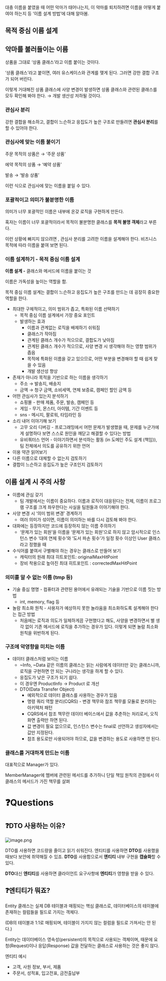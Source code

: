 대충 이름을 붙였을 때 어떤 악마가 태어나는지, 이 악마를 퇴치하려면 이름을 어떻게 붙여야 하는지 등 ‘이름 설계 방법’에 대해 알아봄.

## 목적 중심 이름 설계

## 악마를 불러들이는 이름

상품을 그대로 ‘상품 클래스’라고 이름 붙이는 것이다.

‘상품 클래스’라고 붙이면, 여러 유스케이스와 관계를 맺게 된다. 그러면 강한 결합 구조가 되어 버린다.

이렇게 거대해진 상품 클래스에 사양 변경이 발생하면 상품 클래스와 관련된 클래스를 모두 확인해 봐야 한다. → 개발 생산성 저하될 것이다.

### 관심사 분리

강한 결합을 해소하고, 결합이 느슨하고 응집도가 높은 구조로 만들려면 **관심사 분리**를 할 수 있어야 한다. 

### 관심사에 맞는 이름 붙이기

주문 목적의 상품은 → ‘주문 상품’

에약 목적의 상품 → ‘예약 상품’

발송 → ‘발송 상품’

이런 식으로 관심사에 맞는 이름을 붙일 수 있다.

### 포괄적이고 의미가 불분명한 이름

의미가 너무 포괄적인 이름은 내부에 온갖 로직을 구현하게 만든다.

혹자는 이름이 너무 포괄적이라서 목적이 불분명한 클래스를 **목적 불명 객체**라고 부른다.

이런 상황에 빠지지 않으려면 , 관심사 분리를 고려한 이름을 설계해야 한다. 비즈니스 목적에 따라 이름을 붙여 보면 된다.

### 이름 설계하기 - 목적 중심 이름 설계

**이름 설계 -** 클래스와 메서드에 이름을 붙이는 것

이름은 가독성을 높이는 역할을 함.

목적 중심 이름 설계는 결합이 느슨하고 응집도가 높은 구조를 만드는 데 굉장히 중요한 역할을 한다.

- 최대한 구체적이고, 의미 범위가 좁고, 특화된 이름 선택하기
    - 목적 중심 이름 설계에서 가장 중요 포인트
    - 발생하는 효과
        - 이름과 관계없는 로직을 배제하기 쉬워짐
        - 클래스가 작아짐
        - 관계된 클래스 개수가 적으므로, 결합도가 낮아짐
        - 관계된 클래스 개수가 적으므로, 사양 변경 시 생각해야 하는 영향 범위가 좁음
        - 목적에 특화된 이름을 갖고 있으므로, 어떤 부분을 변경해야 할 때 쉽게 찾을 수 있음
        - 개발 생산성 향상
- 존재가 아니라 목적을 기반으로 하는 이름을 생각하기
    - 주소 → 발송지, 배송지
    - 금액 → 청구 금액, 소비세액, 연체 보증료, 캠페인 할인 금액 등
- 어떤 관심사가 있는지 분석하기
    - 쇼핑몰 - 판매 제품, 주문, 발송, 캠페인 등
    - 게임 - 무기, 몬스터, 아이템, 기간 이벤트 등
    - sns - 메시지, 팔로워, 타임라인 등
- 소리 내어 이야기해 보기
    - 고무 오리 디버깅 - 프로그래밍에서 어떤 문제가 발생했을 때, 문제를 누군가에게 설명하다 보면 스스로 원인을 깨닫고 해결할 수 있다는 방법
    - 유비쿼터스 언어 - 이야기하면서 분석하는 활동 (in 도메인 주도 설계 (책임)), 팀 전체에서 의도를 공유하기 위한 언어
- 이용 약관 읽어보기
- 다른 이름으로 대체할 수 없는지 검토하기
- 결합이 느슨하고 응집도가 높은 구조인지 검토하기

## 이름 설계 시 주의 사항

- 이름에 관심 갖기
    - 팀 개발에서는 이름이 중요하다. 이름과 로직이 대응된다는 전제, 이름이 프로그램 구조를 크게 좌우한다는 사실을 팀원들과 이야기해야 한다.
- 사양 변경 시 ‘의미 범위 변경’ 경계하기
    - 여러 의미가 섞이면, 이름이 의미하는 바를 다시 검토해 봐야 한다.
- 대화에는 등장하지만 코드에 등장하지 않는 이름 주의하기
    - ‘문제가 있는 회원’을 이름을 ‘문제가 있는 회원’으로 하지 않고 암시적으로 인스턴스 변수 ‘대여 연체 횟수’와 ‘도서 파손 횟수’가 일정 횟수 이상인 User 클래스라고 정했을 때
- 수식어를 붙여서 구별해야 하는 경우는 클래스로 만들어 보기
    - 캐릭터의 원래 최대 히트포인트: originalMaxHitPoint
    - 장비 착용으로 높아진 최대 히트포인트 : correctedMaxHitPoint

### 의미를 알 수 없는 이름 (tmp 등)

- 기술 중심 명명 - 컴퓨터과 관련된 용어에서 유래되는 기술을 기반으로 이름 짓는 방법
    - int, memory, flag 등
- 놀람 최소화 원칙 - 사용자가 예상하지 못한 놀라움을 최소화하도록 설계해야 한다는 접근 방법
    - 처음에는 로직과 의도가 일체하게끔 구현했다고 해도, 사양을 변경하면서 별 생각 없이 기존 메서드에 로직을 추가하는 경우가 있다. 이렇게 되면 놀람 최소화 원칙을 위반하게 된다.

### 구조에 악영향을 미치는 이름

- 데이터 클래스처럼 보이는 이름
    - ~Info, ~Data 같은 이름의 클래스는 읽는 사람에게 데이터만 갖는 클래스니까, 로직을 구현하면 안 되는 구나라는 생각을 하게 할 수 있다.
    - 응집도가 낮은 구조가 되기 쉽다.
    - 이 경우엔 ProductInfo → Product 로 개선
    - DTO(Data Transfer Object)
        - 예외적으로 데이터 클래스를 사용하는 경우가 있음
        - 명령 쿼리 역할 분리(CQRS) - 변경 책무와 참조 책무를 모듈로 분리하는 아키텍처 패턴
        - CQRS에서 참조 책무란 데이터 베이스에서 값을 추춘하는 처리로서, 오직 화면 출력만 하면 된다.
        - 값 변경이 필요 없으므로, 인스턴스 변수는 final로 선언하고 생성자에서는 값만 지정된다.
        - 참조 용도로만 사용되어야 하므로, 값을 변경하는 용도로 사용하면 안 된다.

### 클래스를 거대하게 만드는 이름

대표적으로 Manager가 있다. 

MemberManager에 멤버에 관련된 메서드를 추가하니 단일 책임 원칙의 관점에서 이 클래스의 메서드가 가진 책무를 살펴 

# ❓Questions

## ❓DTO 사용하는 이유?

![image.png](https://prod-files-secure.s3.us-west-2.amazonaws.com/c90e26ec-23b0-4380-8daf-9f11e4550e28/fa9e1c73-a348-4084-b089-015c8c488055/image.png)

DTO를 사용하면 코드량을 줄이고 읽기 쉬워진다. 엔티티를 사용하면 **DTO**를 사용했을 때보다 보안에 취약해질 수 있죠. **DTO**를 사용함으로서 **엔티티** 내부 구현을 **캡슐화**할 수 있다.

 **DTO**대신 **엔티티**를 사용하면 클라이언트 요구사항에 **엔티티**가 영향을 받을 수 있다.

## ❓엔티티가 뭐죠?

Entity 클래스는 실제 DB 테이블과 매핑되는 핵심 클래스로, 데이터베이스의 테이블에 존재하는 컬럼들을 필드로 가지는 객체다.

(DB의 테이블과 1:1로 매핑되며, 테이블이 가지지 않는 컬럼을 필드로 가져서는 안 된다.)

Entity는 데이터베이스 영속성(persistent)의 목적으로 사용되는 객체이며, 때문에 요청(Request)이나 응답(Response) 값을 전달하는 클래스로 사용하는 것은 좋지 않다.

엔티티 예시

- 고객, 사원 정보, 부서, 제품
- 주문서, 성적표, 입고전표, 금전출납부
